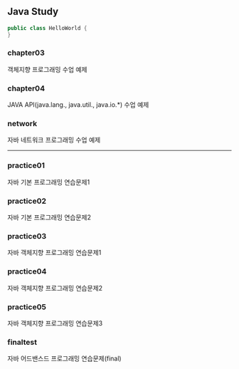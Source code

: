 ## Java Study

```java
public class HelloWorld {
}
```

### chapter03
객체지향 프로그래밍 수업 예제

### chapter04
JAVA API(java.lang., java.util., java.io.*) 수업 예제

### network
자바 네트워크 프로그래밍 수업 예제

<hr>

### practice01
자바 기본 프로그래밍 연습문제1

### practice02
자바 기본 프로그래밍 연습문제2

### practice03
자바 객체지향 프로그래밍 연습문제1

### practice04
자바 객체지향 프로그래밍 연습문제2

### practice05
자바 객체지향 프로그래밍 연습문제3

### finaltest
자바 어드밴스드 프로그래밍 연습문제(final)
